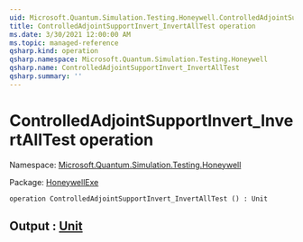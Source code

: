 ```yaml
---
uid: Microsoft.Quantum.Simulation.Testing.Honeywell.ControlledAdjointSupportInvert_InvertAllTest
title: ControlledAdjointSupportInvert_InvertAllTest operation
ms.date: 3/30/2021 12:00:00 AM
ms.topic: managed-reference
qsharp.kind: operation
qsharp.namespace: Microsoft.Quantum.Simulation.Testing.Honeywell
qsharp.name: ControlledAdjointSupportInvert_InvertAllTest
qsharp.summary: ''
---
```


# ControlledAdjointSupportInvert_InvertAllTest operation

Namespace: [Microsoft.Quantum.Simulation.Testing.Honeywell](xref:Microsoft.Quantum.Simulation.Testing.Honeywell)

Package: [HoneywellExe](https://nuget.org/packages/HoneywellExe)




```qsharp
operation ControlledAdjointSupportInvert_InvertAllTest () : Unit
```


## Output : [Unit](xref:microsoft.quantum.lang-ref.unit)

